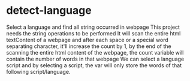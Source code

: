 # detect-language
Select a language and find all string occurred in webpage
This project needs the string operations to be performed
It will scan the entire html textContent of a webpage and after each space or a special word separating character, it'll increase the count by 1, by the end of the scanning the entire html content of the webpage, the count variable will contain the number of words in that webpage
We can select a language script and by selecting a script, the var will only store the words of that following script/language.
